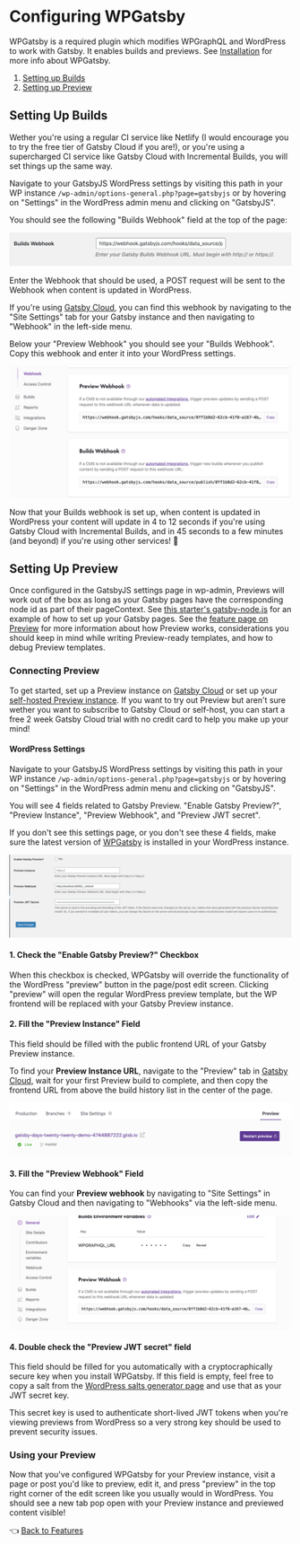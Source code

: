 # Configuring WPGatsby

WPGatsby is a required plugin which modifies WPGraphQL and WordPress to work with Gatsby. It enables builds and previews. See [Installation](../getting-started.md#required-wordpress-dependencies) for more info about WPGatsby.

1. [Setting up Builds](#setting-up-builds)
2. [Setting up Preview](#setting-up-preview)

## Setting Up Builds

Wether you're using a regular CI service like Netlify (I would encourage you to try the free tier of Gatsby Cloud if you are!), or you're using a supercharged CI service like Gatsby Cloud with Incremental Builds, you will set things up the same way.

Navigate to your GatsbyJS WordPress settings by visiting this path in your WP instance `/wp-admin/options-general.php?page=gatsbyjs` or by hovering on "Settings" in the WordPress admin menu and clicking on "GatsbyJS".

You should see the following "Builds Webhook" field at the top of the page:

![WPGatsby Builds Webhook Screenshot](../../docs/assets/wp-gatsby-builds-webhook-settings.png)

Enter the Webhook that should be used, a POST request will be sent to the Webhook when content is updated in WordPress.

If you're using [Gatsby Cloud](https://www.gatsbyjs.com/dashboard/sites), you can find this webhook by navigating to the "Site Settings" tab for your Gatsby instance and then navigating to "Webhook" in the left-side menu.

Below your "Preview Webhook" you should see your "Builds Webhook". Copy this webhook and enter it into your WordPress settings.

![Gatsby Cloud Builds Webhook Screenshot](../../docs/assets/gatsby-cloud-builds-webhook.png)

Now that your Builds webhook is set up, when content is updated in WordPress your content will update in 4 to 12 seconds if you're using Gatsby Cloud with Incremental Builds, and in 45 seconds to a few minutes (and beyond) if you're using other services! :rocket:

## Setting Up Preview

Once configured in the GatsbyJS settings page in wp-admin, Previews will work out of the box as long as your Gatsby pages have the corresponding node id as part of their pageContext. See [this starter's gatsby-node.js](https://github.com/gatsbyjs/gatsby/blob/master/starters/gatsby-starter-wordpress-blog/tree/master/gatsby-node.js) for an example of how to set up your Gatsby pages. See the [feature page on Preview](../features/preview.md) for more information about how Preview works, considerations you should keep in mind while writing Preview-ready templates, and how to debug Preview templates.

### Connecting Preview

To get started, set up a Preview instance on [Gatsby Cloud](https://www.gatsbyjs.com/) or set up your [self-hosted Preview instance](https://www.gatsbyjs.org/docs/running-a-gatsby-preview-server/). If you want to try out Preview but aren't sure wether you want to subscribe to Gatsby Cloud or self-host, you can start a free 2 week Gatsby Cloud trial with no credit card to help you make up your mind!

#### WordPress Settings

Navigate to your GatsbyJS WordPress settings by visiting this path in your WP instance `/wp-admin/options-general.php?page=gatsbyjs` or by hovering on "Settings" in the WordPress admin menu and clicking on "GatsbyJS".

You will see 4 fields related to Gatsby Preview. "Enable Gatsby Preview?", "Preview Instance", "Preview Webhook", and "Preview JWT secret".

If you don't see this settings page, or you don't see these 4 fields, make sure the latest version of [WPGatsby](https://github.com/gatsbyjs/wp-gatsby) is installed in your WordPress instance.

![wp-gatsbyjs-preview-settings](../../docs/assets/wp-gatsbyjs-preview-settings.png)

#### 1. Check the "Enable Gatsby Preview?" Checkbox

When this checkbox is checked, WPGatsby will override the functionality of the WordPress "preview" button in the page/post edit screen. Clicking "preview" will open the regular WordPress preview template, but the WP frontend will be replaced with your Gatsby Preview instance.

#### 2. Fill the "Preview Instance" Field

This field should be filled with the public frontend URL of your Gatsby Preview instance.

To find your **Preview Instance URL**, navigate to the "Preview" tab in [Gatsby Cloud](https://www.gatsbyjs.com/dashboard/sites), wait for your first Preview build to complete, and then copy the frontend URL from above the build history list in the center of the page.

![Gatsby Cloud Preview frontend URL Screenshot](../../docs/assets/gatsby-cloud-preview-frontend-url.png)

#### 3. Fill the "Preview Webhook" Field

You can find your **Preview webhook** by navigating to "Site Settings" in Gatsby Cloud and then navigating to "Webhooks" via the left-side menu.

![Gatsby Cloud Preview Webhook URL](../../docs/assets/gatsby-cloud-preview-webhook-url.png)

#### 4. Double check the "Preview JWT secret" field

This field should be filled for you automatically with a cryptocraphically secure key when you install WPGatsby. If this field is empty, feel free to copy a salt from the [WordPress salts generator page](https://api.wordpress.org/secret-key/1.1/salt) and use that as your JWT secret key.

This secret key is used to authenticate short-lived JWT tokens when you're viewing previews from WordPress so a very strong key should be used to prevent security issues.

### Using your Preview

Now that you've configured WPGatsby for your Preview instance, visit a page or post you'd like to preview, edit it, and press "preview" in the top right corner of the edit screen like you usually would in WordPress. You should see a new tab pop open with your Preview instance and previewed content visible!

:point_left: [Back to Features](./index.md)
